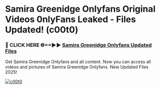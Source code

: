 # Samira Greenidge Onlyfans Original Videos 0nlyFans Leaked - Files Updated! (c00t0)

<h3>🔴 CLICK HERE 🌐==►► <a href="https://tinyurl.com/ehrbuxhb" rel="nofollow">Samira Greenidge Onlyfans Updated Files</a></h3>

Get Samira Greenidge Onlyfans and all content. Now you can access all videos and pictures of Samira Greenidge Onlyfans. New Updated Files 2025!

[![c00t0](https://i.imgur.com/lVYEuWS.gif)](https://tinyurl.com/ehrbuxhb)
